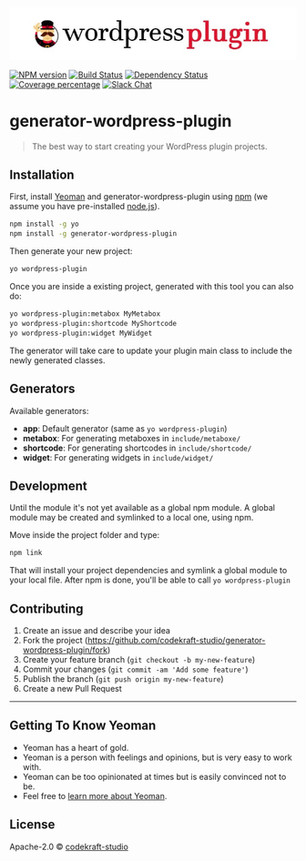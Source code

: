 ![banner](banner.jpg)

[![NPM version][npm-image]][npm-url] [![Build Status][travis-image]][travis-url] [![Dependency Status][daviddm-image]][daviddm-url] [![Coverage percentage][coveralls-image]][coveralls-url] [![Slack Chat](https://img.shields.io/badge/wordpress_slack-@codekraft--studio-blue.svg?style=flat)](https://wordpress.slack.com)

# generator-wordpress-plugin

> The best way to start creating your WordPress plugin projects.

## Installation

First, install [Yeoman](http://yeoman.io) and generator-wordpress-plugin using [npm](https://www.npmjs.com/) (we assume you have pre-installed [node.js](https://nodejs.org/)).

```bash
npm install -g yo
npm install -g generator-wordpress-plugin
```

Then generate your new project:

```bash
yo wordpress-plugin
```

Once you are inside a existing project, generated with this tool you can also do:
```bash
yo wordpress-plugin:metabox MyMetabox
yo wordpress-plugin:shortcode MyShortcode
yo wordpress-plugin:widget MyWidget
```

The generator will take care to update your plugin main class to include the newly generated classes.

## Generators
Available generators:
  + __app__: Default generator (same as `yo wordpress-plugin`)
  + __metabox__: For generating metaboxes in `include/metaboxe/`
  + __shortcode__: For generating shortcodes in `include/shortcode/`
  + __widget__: For generating widgets in `include/widget/`


## Development

Until the module it's not yet available as a global npm module. A global module may be created and symlinked to a local one, using npm.

Move inside the project folder and type:

```bash
npm link
```

That will install your project dependencies and symlink a global module to your local file. After npm is done, you'll be able to call `yo wordpress-plugin`


## Contributing

1. Create an issue and describe your idea
2. Fork the project (https://github.com/codekraft-studio/generator-wordpress-plugin/fork)
3. Create your feature branch (`git checkout -b my-new-feature`)
4. Commit your changes (`git commit -am 'Add some feature'`)
5. Publish the branch (`git push origin my-new-feature`)
6. Create a new Pull Request

---

## Getting To Know Yeoman

 * Yeoman has a heart of gold.
 * Yeoman is a person with feelings and opinions, but is very easy to work with.
 * Yeoman can be too opinionated at times but is easily convinced not to be.
 * Feel free to [learn more about Yeoman](http://yeoman.io/).

## License

Apache-2.0 © [codekraft-studio](https://codekraft.it)


[npm-image]: https://badge.fury.io/js/generator-wordpress-plugin.svg
[npm-url]: https://npmjs.org/package/generator-wordpress-plugin
[travis-image]: https://travis-ci.org/codekraft-studio/generator-wordpress-plugin.svg?branch=master
[travis-url]: https://travis-ci.org/codekraft-studio/generator-wordpress-plugin
[daviddm-image]: https://david-dm.org/codekraft-studio/generator-wordpress-plugin.svg?theme=shields.io
[daviddm-url]: https://david-dm.org/codekraft-studio/generator-wordpress-plugin
[coveralls-image]: https://coveralls.io/repos/github/codekraft-studio/generator-wordpress-plugin/badge.svg?branch=master
[coveralls-url]: https://coveralls.io/github/codekraft-studio/generator-wordpress-plugin?branch=master

